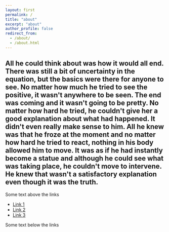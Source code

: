 ```yaml
---
layout: first
permalink: /
title: "about"
excerpt: "about"
author_profile: false
redirect_from: 
  - /about/
  - /about.html
---
```



  <div class="rectangle">
    <h2>All he could think about was how it would all end. There was still a bit of uncertainty in the equation, but the basics were there for anyone to see. No matter how much he tried to see the positive, it wasn't anywhere to be seen. The end was coming and it wasn't going to be pretty.
        No matter how hard he tried, he couldn't give her a good explanation about what had happened. It didn't even really make sense to him. All he knew was that he froze at the moment and no matter how hard he tried to react, nothing in his body allowed him to move. It was as if he had instantly become a statue and although he could see what was taking place, he couldn't move to intervene. He knew that wasn't a satisfactory explanation even though it was the truth.</h2>
    <p>Some text above the links</p>
    <ul class="link-list">
      <li><a href="#">Link 1</a></li>
      <li><a href="#">Link 2</a></li>
      <li><a href="#">Link 3</a></li>
      <!-- Add more links as needed -->
    </ul>
    <p>Some text below the links</p>
  </div>

  <div class="page__footer">
    <!-- Your existing footer content -->
  </div>